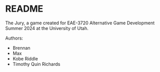 # README

The Jury, a game created for EAE-3720 Alternative Game Development Summer 2024 at the University of Utah.

Authors:

- Brennan
- Max
- Kobe Riddle
- Timothy Quin Richards
